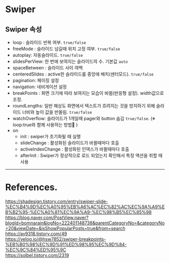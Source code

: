 # Swiper
## Swiper 속성
- loop : 슬라이드 반복 여부. `true/false`
- freeMode : 슬라이드 넘길때 위치 고정 여부. `true/false`
- autoplay: 자동슬라이드. `true/false`
- slidesPerView: 한 번에 보여지는 슬라이드의 수. 기본값 `auto`
- spaceBetween : 슬라이드 사이 여백
- centeredSlides : active한 슬라이드를 중앙에 배치(센터모드). `true/false`
- pagination: 페이징 설정
- navigation: 네비게이션 설정
- breakPoints : 화면 크기에 따라 보여지는 모습이 바뀜(반응형 설정). width값으로 조정.
- roundLengths: 일반 해상도 화면에서 텍스트가 흐려지는 것을 방지하기 위해 슬라이드 너비와 높이 값을 반올림. `true/false`
- watchOverflow: 슬라이드가 1개일때 pager와 button 숨김 `true/false`. (※ loop:true와 함께 사용하는 방법🔗 )
- on
    - init : swiper가 초기화될 때 실행
    - slideChange : 활성화된 슬라이드가 바뀔때마다 호출
    - activeIndexChange : 활성화된 인덱스가 바뀔때마다 호출
    - afterInit : Swiper가 정상적으로 로드 되었는지 확인해서 특정 액션을 취할 때 사용

---
# References.
<https://shadesign.tistory.com/entry/swiper-slide-%EC%B4%9D%EC%A0%95%EB%A6%AC%EC%82%AC%EC%9A%A9%EB%B2%95-%EC%A0%81%EC%9A%A9-%EC%98%B5%EC%85%98><br>
<https://blog.naver.com/PostView.naver?blogId=bomnarain&logNo=222401148738&parentCategoryNo=&categoryNo=20&viewDate=&isShowPopularPosts=true&from=search><br>
<https://ay9318.tistory.com/49><br>
<https://velog.io/@hsw7852/swiper-breakpoints-%EB%B0%98%EC%9D%91%ED%98%95%EC%9D%84-%EC%9C%84%ED%95%9C><br>
<https://solbel.tistory.com/2319><br>
